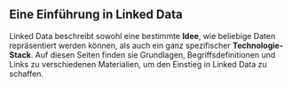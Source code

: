 ## Eine Einführung in Linked Data

Linked Data beschreibt sowohl eine bestimmte **Idee**, wie beliebige Daten repräsentiert werden können, als auch ein ganz spezifischer **Technologie-Stack**. Auf diesen Seiten finden sie Grundlagen, Begriffsdefinitionen und Links zu verschiedenen Materialien, um den Einstieg in Linked Data zu schaffen.

